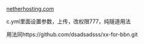 [netherhosting.com](https://www.netherhosting.com/)

c.yml里面设置参数，上传，改权限777，纯隧道用法



用法同https://github.com/dsadsadsss/xx-for-bbn.git
